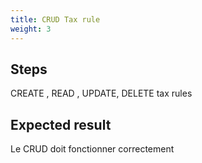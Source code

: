 ```yaml
---
title: CRUD Tax rule
weight: 3
---
```

## Steps

CREATE , READ , UPDATE, DELETE tax rules

## Expected result

Le CRUD doit fonctionner correctement

